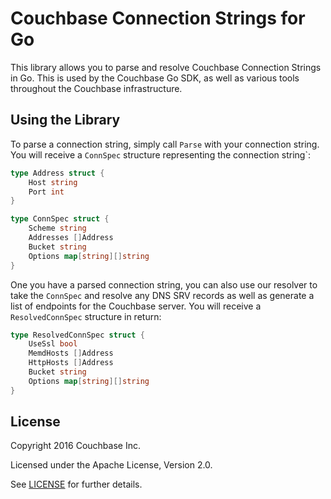 # Couchbase Connection Strings for Go

This library allows you to parse and resolve Couchbase Connection Strings in Go.
This is used by the Couchbase Go SDK, as well as various tools throughout the
Couchbase infrastructure.


## Using the Library

To parse a connection string, simply call `Parse` with your connection string.
You will receive a `ConnSpec` structure representing the connection string`:

```go
type Address struct {
	Host string
	Port int
}

type ConnSpec struct {
	Scheme string
	Addresses []Address
	Bucket string
	Options map[string][]string
}
```

One you have a parsed connection string, you can also use our resolver to take
the `ConnSpec` and resolve any DNS SRV records as well as generate a list of
endpoints for the Couchbase server.  You will receive a `ResolvedConnSpec`
structure in return:

```go
type ResolvedConnSpec struct {
	UseSsl bool
	MemdHosts []Address
	HttpHosts []Address
	Bucket string
	Options map[string][]string
}
```

## License
Copyright 2016 Couchbase Inc.

Licensed under the Apache License, Version 2.0.

See
[LICENSE](https://github.com/couchbaselabs/gocbconnstr/blob/master/LICENSE)
for further details.